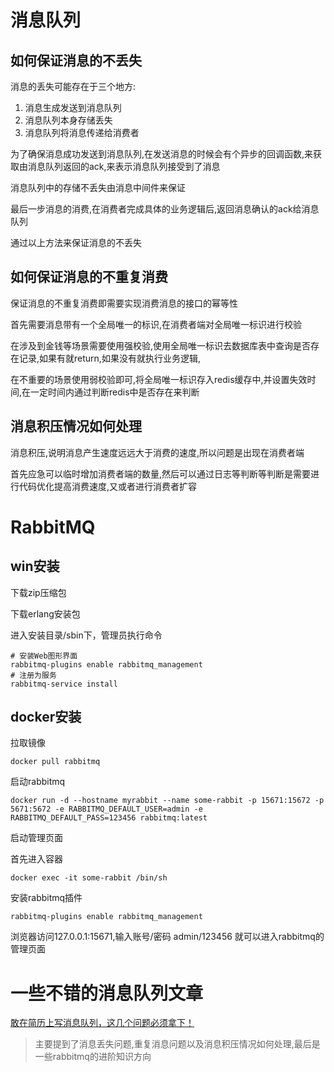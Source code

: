 # 消息队列

## 如何保证消息的不丢失

消息的丢失可能存在于三个地方:

1. 消息生成发送到消息队列
2. 消息队列本身存储丢失
3. 消息队列将消息传递给消费者

为了确保消息成功发送到消息队列,在发送消息的时候会有个异步的回调函数,来获取由消息队列返回的ack,来表示消息队列接受到了消息

消息队列中的存储不丢失由消息中间件来保证

最后一步消息的消费,在消费者完成具体的业务逻辑后,返回消息确认的ack给消息队列

通过以上方法来保证消息的不丢失

## 如何保证消息的不重复消费

保证消息的不重复消费即需要实现消费消息的接口的幂等性

首先需要消息带有一个全局唯一的标识,在消费者端对全局唯一标识进行校验

在涉及到金钱等场景需要使用强校验,使用全局唯一标识去数据库表中查询是否存在记录,如果有就return,如果没有就执行业务逻辑,

在不重要的场景使用弱校验即可,将全局唯一标识存入redis缓存中,并设置失效时间,在一定时间内通过判断redis中是否存在来判断

## 消息积压情况如何处理

消息积压,说明消息产生速度远远大于消费的速度,所以问题是出现在消费者端

首先应急可以临时增加消费者端的数量,然后可以通过日志等判断等判断是需要进行代码优化提高消费速度,又或者进行消费者扩容

# RabbitMQ

## win安装

下载zip压缩包

下载erlang安装包

进入安装目录/sbin下，管理员执行命令

```shell
# 安装Web图形界面
rabbitmq-plugins enable rabbitmq_management
# 注册为服务
rabbitmq-service install
```



## docker安装

拉取镜像

```shell
docker pull rabbitmq			
```

启动rabbitmq

```shell
docker run -d --hostname myrabbit --name some-rabbit -p 15671:15672 -p 5671:5672 -e RABBITMQ_DEFAULT_USER=admin -e RABBITMQ_DEFAULT_PASS=123456 rabbitmq:latest
```

启动管理页面

首先进入容器

```shell
docker exec -it some-rabbit /bin/sh
```

安装rabbitmq插件

```shelll
rabbitmq-plugins enable rabbitmq_management
```

浏览器访问127.0.0.1:15671,输入账号/密码 admin/123456 就可以进入rabbitmq的管理页面

# 一些不错的消息队列文章

[敢在简历上写消息队列，这几个问题必须拿下！](https://mp.weixin.qq.com/s/fEeuSdDFzOjjPWu4x1zd8Q)

> 主要提到了消息丢失问题,重复消息问题以及消息积压情况如何处理,最后是一些rabbitmq的进阶知识方向



